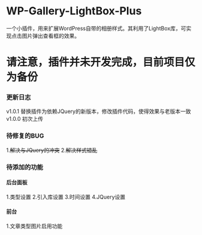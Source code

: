 # WP-Gallery-LightBox-Plus
一个小插件，用来扩展WordPress自带的相册样式。其利用了LightBox库，可实现点击图片弹出查看框的效果。
# 请注意，插件并未开发完成，目前项目仅为备份
### 更新日志
v1.0.1 替换插件为依赖JQuery的新版本，修改插件代码，使得效果与老版本一致
v1.0.0 初次上传
### 待修复的BUG
1.~~解决与JQuery的冲突~~
2.~~解决样式错乱~~
### 待添加的功能
#### 后台面板
1.类型设置
2.引入库设置
3.时间设置
4.JQuery设置
#### 前台
1.文章类型图片启用功能
